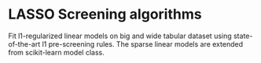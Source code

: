 # LASSO Screening algorithms
Fit l1-regularized linear models on big and wide tabular dataset using state-of-the-art l1 pre-screening rules. The sparse linear models are extended from scikit-learn model class.
